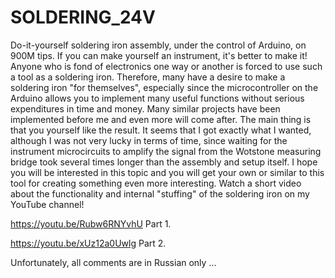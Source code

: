# SOLDERING_24V
Do-it-yourself soldering iron assembly, under the control of Arduino, on 900M tips.
If you can make yourself an instrument, it's better to make it!
Anyone who is fond of electronics one way or another is forced to use such a tool as a soldering iron. 
Therefore, many have a desire to make a soldering iron "for themselves", especially since the microcontroller on the Arduino allows you to implement many useful functions without serious expenditures in time and money. 
Many similar projects have been implemented before me and even more will come after. 
The main thing is that you yourself like the result. 
It seems that I got exactly what I wanted, although I was not very lucky in terms of time, since waiting for the instrument microcircuits to amplify the signal from the Wotstone measuring bridge took several times longer than the assembly and setup itself. I hope you will be interested in this topic and you will get your own or similar to this tool for creating something even more interesting.
Watch a short video about the functionality and internal "stuffing" of the soldering iron on my YouTube channel!

https://youtu.be/Rubw6RNYvhU  Part 1.

https://youtu.be/xUz12a0Uwlg  Part 2.

Unfortunately, all comments are in Russian only ...
